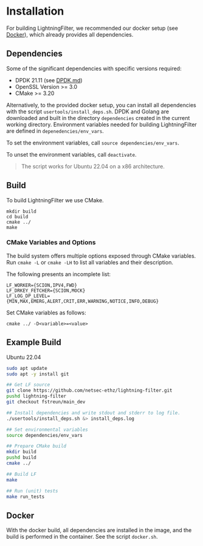 # Installation

For building LightningFilter, we recommended our docker setup (see [Docker](#Docker)), which already provides all dependencies.

## Dependencies

Some of the significant dependencies with specific versions required:
- DPDK 21.11 (see [DPDK.md](DPDK.md))
- OpenSSL Version >= 3.0
- CMake >= 3.20

Alternatively, to the provided docker setup, you can install all dependencies with the script `usertools/install_deps.sh`.
DPDK and Golang are downloaded and built in the directory `dependencies` created in the current working directory.
Environment variables needed for building LightningFilter are defined in `depenedencies/env_vars`.

To set the environment variables, call `source dependencies/env_vars`.

To unset the environment variables, call `deactivate`.

> The script works for Ubuntu 22.04 on a x86 architecture.

## Build

To build LightningFilter we use CMake.

```
mkdir build
cd build
cmake ../
make
```

### CMake Variables and Options

The build system offers multiple options exposed through CMake variables.
Run `cmake -L` or `cmake -LH` to list all variables and their description.

The following presents an incomplete list:

```
LF_WORKER={SCION,IPV4,FWD}
LF_DRKEY_FETCHER={SCION,MOCK}
LF_LOG_DP_LEVEL={MIN,MAX,EMERG,ALERT,CRIT,ERR,WARNING,NOTICE,INFO,DEBUG}
```

Set CMake variables as follows:

```
cmake ../ -D<variable>=<value>
```

## Example Build

Ubuntu 22.04

``` bash
sudo apt update
sudo apt -y install git

## Get LF source
git clone https://github.com/netsec-ethz/lightning-filter.git
pushd lightning-filter
git checkout fstreun/main_dev

## Install dependencies and write stdout and stderr to log file.
./usertools/install_deps.sh &> install_deps.log

## Set environmental variables
source dependencies/env_vars

## Prepare CMake build
mkdir build
pushd build
cmake ../

## Build LF
make

## Run (unit) tests
make run_tests
```

## Docker

With the docker build, all dependencies are installed in the image, and the build is performed in the container. See the script `docker.sh`.
